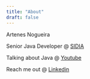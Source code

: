 ```yaml
---
title: "About"
draft: false
---
```


Artenes Nogueira

Senior Java Developer @ [SIDIA](https://www.linkedin.com/company/sidiaoficial/mycompany/)

Talking about Java @ [Youtube](https://www.youtube.com/channel/UCJGizlBlwcmirPd9f584U9w)

Reach me out @ [Linkedin](https://www.linkedin.com/in/artenes/)